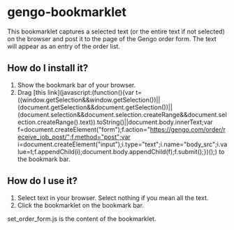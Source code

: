 gengo-bookmarklet
=================
This bookmarklet captures a selected text (or the entire text if not selected) on the browser
and post it to the page of the Gengo order form.
The text will appear as an entry of the order list.

## How do I install it?

1. Show the bookmark bar of your browser.
2. Drag [this link](javascript:(function(\){var t=((window.getSelection&&window.getSelection(\)\)||(document.getSelection&&document.getSelection(\)\)||(document.selection&&document.selection.createRange&&document.selection.createRange(\).text\)\).toString(\)||document.body.innerText;var f=document.createElement("form"\);f.action="https://gengo.com/order/receive_job_post/";f.method="post";var i=document.createElement("input"\);i.type="text";i.name="body_src";i.value=t;f.appendChild(i\);document.body.appendChild(f\);f.submit(\);}\)(\);) to the bookmark bar.

## How do I use it?

1. Select text in your browser. Select nothing if you mean all the text.
2. Click the bookmarklet on the bookmark bar.

set_order_form.js is the content of the bookmarklet.

